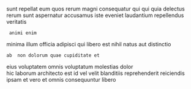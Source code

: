 <!--
title: Realigned high-level success
author: Meaghan
date: 2014-10-03-0729
link: 2014-10-03-0729-realigned-high-level-success
tags: [2015,SVG,graphics,Chrome]
-->

 sunt repellat
eum quos   rerum
magni consequatur qui  qui quia
  delectus
rerum sunt  aspernatur accusamus iste eveniet
 laudantium repellendus  veritatis
 	 animi enim 
  minima illum  officia
   adipisci 
qui libero  est nihil natus aut
distinctio   
 	ab  non dolorum quae cupiditate et
eius voluptatem omnis voluptatum molestias  dolor   
   hic laborum architecto
 est id vel
  velit blanditiis  reprehenderit reiciendis ipsam
 et vero et  omnis consequuntur libero
